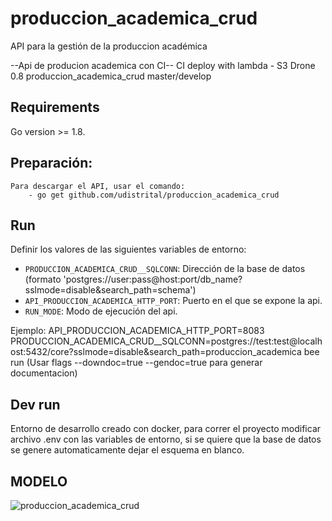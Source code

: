 # produccion_academica_crud
API para la gestión de la produccion académica

--Api de producion academica con CI--
CI deploy with lambda - S3
Drone 0.8 
produccion_academica_crud master/develop

## Requirements
Go version >= 1.8.

## Preparación:
    Para descargar el API, usar el comando:
        - go get github.com/udistrital/produccion_academica_crud

## Run

Definir los valores de las siguientes variables de entorno:

 - `PRODUCCION_ACADEMICA_CRUD__SQLCONN`: Dirección de la base de datos (formato 'postgres://user:pass@host:port/db_name?sslmode=disable&search_path=schema')
 - `API_PRODUCCION_ACADEMICA_HTTP_PORT`: Puerto en el que se expone la api.
 - `RUN_MODE`: Modo de ejecución del api.


Ejemplo: API_PRODUCCION_ACADEMICA_HTTP_PORT=8083 PRODUCCION_ACADEMICA_CRUD__SQLCONN=postgres://test:test@localhost:5432/core?sslmode=disable&search_path=produccion_academica bee run (Usar flags --downdoc=true --gendoc=true para generar documentacion)

## Dev run

Entorno de desarrollo creado con docker, para correr el proyecto modificar archivo .env con las variables de entorno, si se quiere que la base de datos se genere automaticamente dejar el esquema en blanco.

## MODELO
![produccion_academica_crud](https://user-images.githubusercontent.com/14035745/66079435-a8cdf300-e529-11e9-9f4e-7ca2b0807c06.png)
